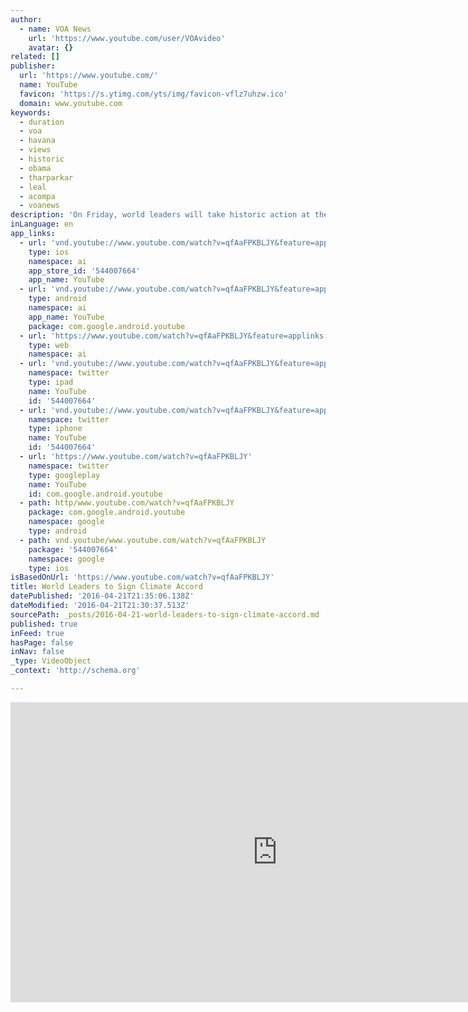```yaml
---
author:
  - name: VOA News
    url: 'https://www.youtube.com/user/VOAvideo'
    avatar: {}
related: []
publisher:
  url: 'https://www.youtube.com/'
  name: YouTube
  favicon: 'https://s.ytimg.com/yts/img/favicon-vflz7uhzw.ico'
  domain: www.youtube.com
keywords:
  - duration
  - voa
  - havana
  - views
  - historic
  - obama
  - tharparkar
  - leal
  - acompa
  - voanews
description: 'On Friday, world leaders will take historic action at the United Nations to try to slow the effects of climate change and fix some of its damage. Margaret Be...'
inLanguage: en
app_links:
  - url: 'vnd.youtube://www.youtube.com/watch?v=qfAaFPKBLJY&feature=applinks'
    type: ios
    namespace: ai
    app_store_id: '544007664'
    app_name: YouTube
  - url: 'vnd.youtube://www.youtube.com/watch?v=qfAaFPKBLJY&feature=applinks'
    type: android
    namespace: ai
    app_name: YouTube
    package: com.google.android.youtube
  - url: 'https://www.youtube.com/watch?v=qfAaFPKBLJY&feature=applinks'
    type: web
    namespace: ai
  - url: 'vnd.youtube://www.youtube.com/watch?v=qfAaFPKBLJY&feature=applinks'
    namespace: twitter
    type: ipad
    name: YouTube
    id: '544007664'
  - url: 'vnd.youtube://www.youtube.com/watch?v=qfAaFPKBLJY&feature=applinks'
    namespace: twitter
    type: iphone
    name: YouTube
    id: '544007664'
  - url: 'https://www.youtube.com/watch?v=qfAaFPKBLJY'
    namespace: twitter
    type: googleplay
    name: YouTube
    id: com.google.android.youtube
  - path: http/www.youtube.com/watch?v=qfAaFPKBLJY
    package: com.google.android.youtube
    namespace: google
    type: android
  - path: vnd.youtube/www.youtube.com/watch?v=qfAaFPKBLJY
    package: '544007664'
    namespace: google
    type: ios
isBasedOnUrl: 'https://www.youtube.com/watch?v=qfAaFPKBLJY'
title: World Leaders to Sign Climate Accord
datePublished: '2016-04-21T21:35:06.138Z'
dateModified: '2016-04-21T21:30:37.513Z'
sourcePath: _posts/2016-04-21-world-leaders-to-sign-climate-accord.md
published: true
inFeed: true
hasPage: false
inNav: false
_type: VideoObject
_context: 'http://schema.org'

---
```

<iframe src="https://cdn.embedly.com/widgets/media.html?src=https%3A%2F%2Fwww.youtube.com%2Fembed%2FqfAaFPKBLJY%3Ffeature%3Doembed&amp;url=https%3A%2F%2Fwww.youtube.com%2Fwatch%3Fv%3DqfAaFPKBLJY&amp;image=https%3A%2F%2Fi.ytimg.com%2Fvi%2FqfAaFPKBLJY%2Fhqdefault.jpg&amp;key=b7d04c9b404c499eba89ee7072e1c4f7&amp;type=text%2Fhtml&amp;schema=youtube" width="854" height="480" scrolling="no" frameborder="0" allowfullscreen="" style=""></iframe>